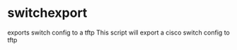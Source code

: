 # switchexport
exports switch config to a tftp
This script will export a cisco switch config to tftp

